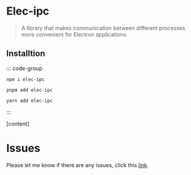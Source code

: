 # Elec-ipc

> A library that makes communication between different processes more convenient for Electron applications.

## Installtion

::: code-group

```[npm]
npm i elec-ipc
```

```[pnpm]
pnpm add elec-ipc
```

```[yarn]
yarn add elec-ipc
```

:::

[content]

# Issues

Please let me know if there are any issues, click this [link](https://github.com/savage181855/savage-libs/issues).
